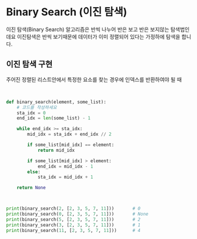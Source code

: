 # Binary Search (이진 탐색)

이진 탐색(Binary Search) 알고리즘은 반씩 나누어 반은 보고 반은 보지않는 탐색법인데요 이진탐색은 반씩 보기때문에 데이터가 이미 정렬되어 있다는 가정하에 탐색을 합니다.

## 이진 탐색 구현

주어진 정렬된 리스트안에서 특정한 요소를 찾는 경우에 인덱스를 반환하여야 될 때

<br>

```python
def binary_search(element, some_list):
    # 코드를 작성하세요
    sta_idx = 0
    end_idx = len(some_list) - 1

    while end_idx >= sta_idx:
        mid_idx = sta_idx + end_idx // 2

        if some_list[mid_idx] == element:
            return mid_idx

        if some_list[mid_idx] > element:
            end_idx = mid_idx - 1
        else:
            sta_idx = mid_idx + 1

    return None



print(binary_search(2, [2, 3, 5, 7, 11]))       # 0
print(binary_search(0, [2, 3, 5, 7, 11]))       # None
print(binary_search(5, [2, 3, 5, 7, 11]))       # 2
print(binary_search(3, [2, 3, 5, 7, 11]))       # 1
print(binary_search(11, [2, 3, 5, 7, 11]))      # 4
```
